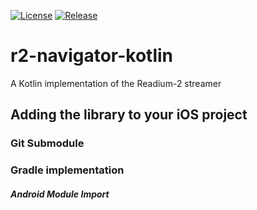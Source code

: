 [![License](https://img.shields.io/badge/License-BSD%203--Clause-blue.svg)](/LICENSE)
[![Release](https://jitpack.io/v/edrlab/r2-navigator-kotlin.svg)](https://jitpack.io/#edrlab/r2-navigator-kotlin)
# r2-navigator-kotlin

A Kotlin implementation of the Readium-2 streamer

## Adding the library to your iOS project


### Git Submodule


### Gradle implementation


##### Android Module Import


